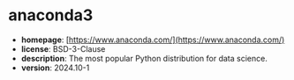 # anaconda3

- **homepage**: [https://www.anaconda.com/](https://www.anaconda.com/)
- **license**: BSD-3-Clause
- **description**: The most popular Python distribution for data science.
- **version**: 2024.10-1

